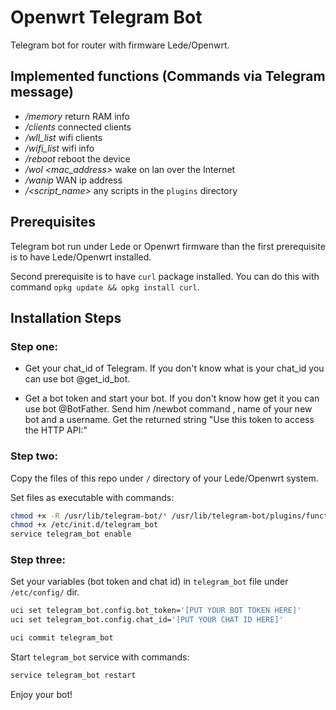 # Openwrt Telegram Bot

Telegram bot for router with firmware Lede/Openwrt.

## Implemented functions (Commands via Telegram message)

  - */memory* return RAM info
  - */clients* connected clients
  - */wll_list* wifi clients
  - */wifi_list* wifi info
  - */reboot* reboot the device
  - */wol <mac_address>* wake on lan over the Internet
  - */wanip* WAN ip address
  - */<script_name>* any scripts in the `plugins` directory

## Prerequisites

Telegram bot run under Lede or Openwrt firmware than the first prerequisite is to have Lede/Openwrt installed.

Second prerequisite is to have `curl` package installed. You can do this with command `opkg update && opkg install curl`.

## Installation Steps

### Step one:

- Get your chat_id of Telegram. If you don't know what is your chat_id you can use bot @get_id_bot.

- Get a bot token and start your bot. If you don't know how get it you can use bot @BotFather. Send him /newbot command , name of your new bot and a username. Get the returned string "Use this token to access the HTTP API:" 

### Step two:

Copy the files of this repo under `/` directory of your Lede/Openwrt system.

Set files as executable with commands:

```sh
chmod +x -R /usr/lib/telegram-bot/* /usr/lib/telegram-bot/plugins/functions/*
chmod +x /etc/init.d/telegram_bot
service telegram_bot enable
```

### Step three:

Set your variables (bot token and chat id) in `telegram_bot` file under `/etc/config/` dir.

```sh
uci set telegram_bot.config.bot_token='[PUT YOUR BOT TOKEN HERE]'
uci set telegram_bot.config.chat_id='[PUT YOUR CHAT ID HERE]'

uci commit telegram_bot
```

Start `telegram_bot` service with commands:

```sh
service telegram_bot restart
```

Enjoy your bot!
